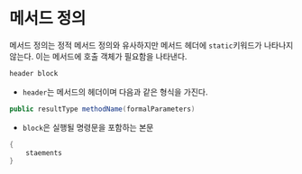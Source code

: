 # 메서드 정의


메서드 정의는 정적 메서드 정의와 유사하지만 메서드 헤더에 `static`키워드가 나타나지 않는다. 이는 메서드에 호출 객체가 필요함을 나타낸다. 


```java
header block
```

- `header`는 메서드의 헤더이며 다음과 같은 형식을 가진다.

```java
public resultType methodName(formalParameters)
```

- `block`은 실행될 명령문을 포함하는 본문

```java
{
    staements
}
```